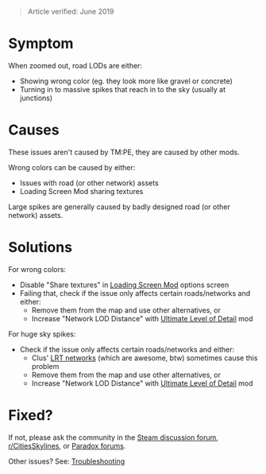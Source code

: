 > Article verified: June 2019

# Symptom

When zoomed out, road LODs are either:

* Showing wrong color (eg. they look more like gravel or concrete)
* Turning in to massive spikes that reach in to the sky (usually at junctions)

# Causes

These issues aren't caused by TM:PE, they are caused by other mods.

Wrong colors can be caused by either:

* Issues with road (or other network) assets
* Loading Screen Mod sharing textures

Large spikes are generally caused by badly designed road (or other network) assets.

# Solutions

For wrong colors:

* Disable "Share textures" in [Loading Screen Mod](https://steamcommunity.com/sharedfiles/filedetails/?id=667342976) options screen
* Failing that, check if the issue only affects certain roads/networks and either:
    * Remove them from the map and use other alternatives, or
    * Increase "Network LOD Distance" with [Ultimate Level of Detail](https://steamcommunity.com/sharedfiles/filedetails/?id=1680642819) mod

For huge sky spikes:

* Check if the issue only affects certain roads/networks and either:
    * Clus' [LRT networks](https://steamcommunity.com/workshop/filedetails/?id=1560202570) (which are awesome, btw) sometimes cause this problem
    * Remove them from the map and use other alternatives, or
    * Increase "Network LOD Distance" with [Ultimate Level of Detail](https://steamcommunity.com/sharedfiles/filedetails/?id=1680642819) mod

# Fixed?

If not, please ask the community in the [Steam discussion forum](https://steamcommunity.com/app/255710/discussions/), [r/CitiesSkylines](https://www.reddit.com/r/CitiesSkylines/), or [Paradox forums](https://forum.paradoxplaza.com/forum/index.php?forums/cities-skylines.859/).

Other issues? See: [Troubleshooting](Troubleshooting)
